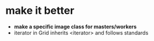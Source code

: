 # make it better
- **make a specific image class for masters/workers**
- iterator in Grid inherits \<iterator\> and follows standards
